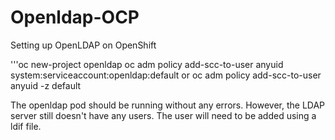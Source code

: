 # Openldap-OCP
Setting up OpenLDAP on OpenShift


'''oc new-project openldap
oc adm policy add-scc-to-user anyuid system:serviceaccount:openldap:default
or
oc adm policy add-scc-to-user anyuid -z default

The openldap pod should be running without any errors. However, the LDAP server still doesn't have any users. The user will need to be added using a ldif file. 
